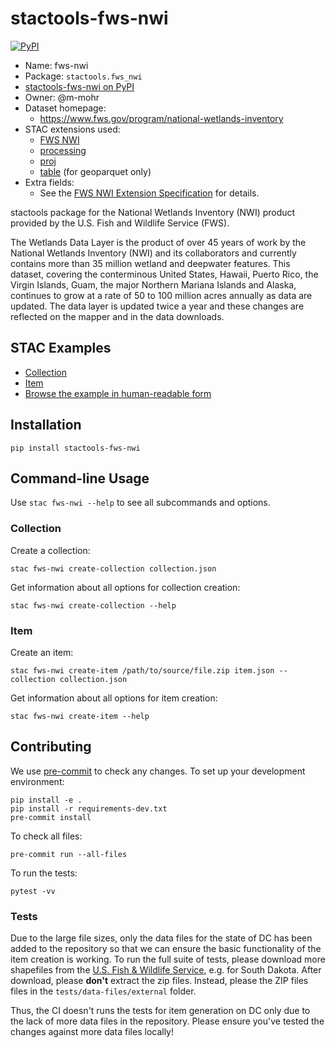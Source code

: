 # stactools-fws-nwi

[![PyPI](https://img.shields.io/pypi/v/stactools-fws-nwi)](https://pypi.org/project/stactools-fws-nwi/)

- Name: fws-nwi
- Package: `stactools.fws_nwi`
- [stactools-fws-nwi on PyPI](https://pypi.org/project/stactools-fws-nwi/)
- Owner: @m-mohr
- Dataset homepage:
  - <https://www.fws.gov/program/national-wetlands-inventory>
- STAC extensions used:
  - [FWS NWI](https://github.com/stac-extensions/usfws-nwi/)
  - [processing](https://github.com/stac-extensions/processing/)
  - [proj](https://github.com/stac-extensions/projection/)
  - [table](https://github.com/stac-extensions/table/) (for geoparquet only)
- Extra fields:
  - See the [FWS NWI Extension Specification](https://github.com/stac-extensions/usfws-nwi/) for details.

stactools package for the National Wetlands Inventory (NWI) product
provided by the U.S. Fish and Wildlife Service (FWS).

The Wetlands Data Layer is the product of over 45 years of work by the National
Wetlands Inventory (NWI) and its collaborators and currently contains more than
35 million wetland and deepwater features. This dataset, covering the conterminous 
United States, Hawaii, Puerto Rico, the Virgin Islands, Guam, the major Northern 
Mariana Islands and Alaska, continues to grow at a rate of 50 to 100 million acres 
annually as data are updated. The data layer is updated twice a year and these 
changes are reflected on the mapper and in the data downloads.

## STAC Examples

- [Collection](examples/collection.json)
- [Item](examples/item.json)
- [Browse the example in human-readable form](https://radiantearth.github.io/stac-browser/#/external/raw.githubusercontent.com/stactools-packages/fws-nwi/main/examples/collection.json)

## Installation

```shell
pip install stactools-fws-nwi
```

## Command-line Usage

Use `stac fws-nwi --help` to see all subcommands and options.

### Collection

Create a collection:

```shell
stac fws-nwi create-collection collection.json
```

Get information about all options for collection creation:

```shell
stac fws-nwi create-collection --help
```

### Item

Create an item:

```shell
stac fws-nwi create-item /path/to/source/file.zip item.json --collection collection.json
```

Get information about all options for item creation:

```shell
stac fws-nwi create-item --help
```

## Contributing

We use [pre-commit](https://pre-commit.com/) to check any changes.
To set up your development environment:

```shell
pip install -e .
pip install -r requirements-dev.txt
pre-commit install
```

To check all files:

```shell
pre-commit run --all-files
```

To run the tests:

```shell
pytest -vv
```

### Tests



Due to the large file sizes, only the data files for the state of DC has been added to the repository so that 
we can ensure the basic functionality of the item creation is working.
To run the full suite of tests, please download more shapefiles from the
[U.S. Fish & Wildlife Service](https://www.fws.gov/node/264847), e.g. for South Dakota.
After download, please **don't** extract the zip files. Instead, please the ZIP files files in 
the `tests/data-files/external` folder.

Thus, the CI doesn't runs the tests for item generation on DC only due to the lack of more data files in the repository.
Please ensure you've tested the changes against more data files locally!

